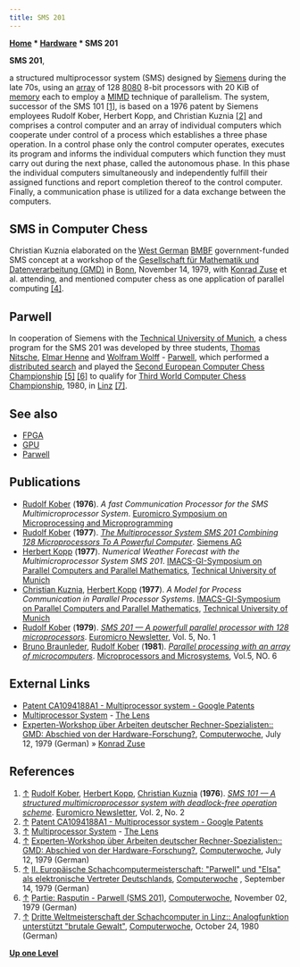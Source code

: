 ```yaml
---
title: SMS 201
---
```

**[Home](Home "Home") \* [Hardware](Hardware "Hardware") \* SMS 201**


**SMS 201**,  

a structured multiprocessor system (SMS) designed by [Siemens](https://en.wikipedia.org/wiki/Siemens) during the late 70s, using an [array](Array "Array") of 128 [8080](8080 "8080") 8-bit processors with 20 KiB of [memory](Memory "Memory") each to employ a [MIMD](https://en.wikipedia.org/wiki/MIMD) technique of parallelism. The system, successor of the SMS 101 <a id="cite-note-1" href="#cite-ref-1">[1]</a>, is based on a 1976 patent by Siemens employees Rudolf Kober, Herbert Kopp, and Christian Kuznia <a id="cite-note-2" href="#cite-ref-2">[2]</a> and comprises a control computer and an array of individual computers which cooperate under control of a process which establishes a three phase operation. In a control phase only the control computer operates, executes its program and informs the individual computers which function they must carry out during the next phase, called the autonomous phase. In this phase the individual computers simultaneously and independently fulfill their assigned functions and report completion thereof to the control computer. Finally, a communication phase is utilized for a data exchange between the computers. 



## SMS in Computer Chess


Christian Kuznia elaborated on the [West German](https://en.wikipedia.org/wiki/West_Germany) [BMBF](https://en.wikipedia.org/wiki/Federal_Ministry_of_Education_and_Research_%28Germany%29) government-funded SMS concept at a workshop of the [Gesellschaft für Mathematik und Datenverarbeitung (GMD)](https://de.wikipedia.org/wiki/GMD-Forschungszentrum_Informationstechnik) in [Bonn](https://en.wikipedia.org/wiki/Bonn), November 14, 1979, with [Konrad Zuse](Konrad_Zuse "Konrad Zuse") et al. attending, and mentioned computer chess as one application of parallel computing <a id="cite-note-4" href="#cite-ref-4">[4]</a>. 



## Parwell


In cooperation of Siemens with the [Technical University of Munich](Technical_University_of_Munich "Technical University of Munich"), a chess program for the SMS 201 was developed by three students, [Thomas Nitsche](Thomas_Nitsche "Thomas Nitsche"), [Elmar Henne](Elmar_Henne "Elmar Henne") and [Wolfram Wolff](Wolfram_Wolff "Wolfram Wolff") - [Parwell](Parwell "Parwell"), which performed a [distributed search](Parallel_Search "Parallel Search") and played the [Second European Computer Chess Championship](ECCC_1979 "ECCC 1979") <a id="cite-note-5" href="#cite-ref-5">[5]</a> <a id="cite-note-6" href="#cite-ref-6">[6]</a> to qualify for [Third World Computer Chess Championship](WCCC_1980 "WCCC 1980"), 1980, in [Linz](https://en.wikipedia.org/wiki/Linz) <a id="cite-note-7" href="#cite-ref-7">[7]</a>. 



## See also


* [FPGA](FPGA "FPGA")
* [GPU](GPU "GPU")
* [Parwell](Parwell "Parwell")


## Publications


* [Rudolf Kober](http://patents.justia.com/inventor/rudolf-kober) (**1976**). *A fast Communication Processor for the SMS Multimicroprocessor System*. [Euromicro Symposium on Microprocessing and Microprogramming](http://www.worldcat.org/title/second-euromicro-symposium-on-microprocessing-and-microprogramming-october-12-14-1976-venice-papers/oclc/2875776)
* [Rudolf Kober](http://patents.justia.com/inventor/rudolf-kober) (**1977**). *[The Multiprocessor System SMS 201 Combining 128 Microprocessors To A Powerful Computer](http://ieeexplore.ieee.org/xpl/login.jsp?tp=&arnumber=680830&url=http%3A%2F%2Fieeexplore.ieee.org%2Fiel4%2F5585%2F14957%2F00680830)*. [Siemens AG](https://en.wikipedia.org/wiki/Siemens)
* [Herbert Kopp](http://www.it-speicher.de/Gruenderfoerderung/116811-574-40_jahre_informatik_an_der_ostbayerisch_technischen_hochschule_oth_regensburg,1,0.html) (**1977**). *Numerical Weather Forecast with the Multimicroprocessor System SMS 201*. [IMACS-GI-Symposium on Parallel Computers and Parallel Mathematics](http://books.google.de/books/about/Parallel_computers_parallel_mathematics.html?id=d1EZAQAAIAAJ&redir_esc=y), [Technical University of Munich](Technical_University_of_Munich "Technical University of Munich")
* [Christian Kuznia](http://patents.justia.com/inventor/christian-kuznia), [Herbert Kopp](http://www.it-speicher.de/Gruenderfoerderung/116811-574-40_jahre_informatik_an_der_ostbayerisch_technischen_hochschule_oth_regensburg,1,0.html) (**1977**). *A Model for Process Communication in Parallel Processor Systems*. [IMACS-GI-Symposium on Parallel Computers and Parallel Mathematics](http://books.google.de/books/about/Parallel_computers_parallel_mathematics.html?id=d1EZAQAAIAAJ&redir_esc=y), [Technical University of Munich](Technical_University_of_Munich "Technical University of Munich")
* [Rudolf Kober](http://patents.justia.com/inventor/rudolf-kober) (**1979**). *[SMS 201 — A powerfull parallel processor with 128 microprocessors](http://www.researchgate.net/publication/239421493_SMS_201__A_powerfull_parallel_processor_with_128_microprocessors)*. [Euromicro Newsletter](http://journals2.scholarsportal.info/browse?uri=/03031268), Vol. 5, No. 1
* [Bruno Braunleder](https://www.linkedin.com/in/bb2606), [Rudolf Kober](http://patents.justia.com/inventor/rudolf-kober) (**1981**). *[Parallel processing with an array of microcomputers](http://www.sciencedirect.com/science/article/pii/0141933181905810)*. [Microprocessors and Microsystems](http://www.journals.elsevier.com/microprocessors-and-microsystems/), Vol.5, NO. 6


## External Links


* [Patent CA1094188A1 - Multiprocessor system - Google Patents](https://www.google.com/patents/CA1094188A?cl=en&hl=en)
* [Multiprocessor System](https://www.lens.org/lens/patent/CA_1094188_A) - [The Lens](http://www.lens.org/lens/)
* [Experten-Workshop über Arbeiten deutscher Rechner-Spezialisten:: GMD: Abschied von der Hardware-Forschung?](http://www.computerwoche.de/a/gmd-absehied-von-der-hardware-forschung,1194602), [Computerwoche](Computerworld#Woche "Computerworld"), July 12, 1979 (German) » [Konrad Zuse](Konrad_Zuse "Konrad Zuse")


## References


1. <a id="cite-ref-1" href="#cite-note-1">↑</a> [Rudolf Kober](http://patents.justia.com/inventor/rudolf-kober), [Herbert Kopp](http://www.it-speicher.de/Gruenderfoerderung/116811-574-40_jahre_informatik_an_der_ostbayerisch_technischen_hochschule_oth_regensburg,1,0.html), [Christian Kuznia](http://patents.justia.com/inventor/christian-kuznia) (**1976**). *[SMS 101 — A structured multimicroprocessor system with deadlock-free operation scheme](http://www.sciencedirect.com/science/article/pii/0303126876900109)*. [Euromicro Newsletter](http://journals2.scholarsportal.info/browse?uri=/03031268), Vol. 2, No. 2
2. <a id="cite-ref-2" href="#cite-note-2">↑</a> [Patent CA1094188A1 - Multiprocessor system - Google Patents](https://www.google.com/patents/CA1094188A?cl=en&hl=en)
3. <a id="cite-ref-3" href="#cite-note-3">↑</a> [Multiprocessor System](https://www.lens.org/lens/patent/CA_1094188_A) - [The Lens](http://www.lens.org/lens/)
4. <a id="cite-ref-4" href="#cite-note-4">↑</a> [Experten-Workshop über Arbeiten deutscher Rechner-Spezialisten:: GMD: Abschied von der Hardware-Forschung?](http://www.computerwoche.de/a/gmd-absehied-von-der-hardware-forschung,1194602), [Computerwoche](Computerworld#Woche "Computerworld"), July 12, 1979 (German)
5. <a id="cite-ref-5" href="#cite-note-5">↑</a> [II. Europäische Schachcomputermeisterschaft: "Parwell" und "Elsa" als elektronische Vertreter Deutschlands](https://www.computerwoche.de/a/ii-europaeische-schachcomputermeisterschaft-parwell-und-elsa-als-elektronische-vertreter-deutschlands,1193707), [Computerwoche](Computerworld#Woche "Computerworld") , September 14, 1979 (German)
6. <a id="cite-ref-6" href="#cite-note-6">↑</a> [Partie: Rasputin - Parwell (SMS 201)](https://www.computerwoche.de/a/partie-rasputin-parwell-sms-201,1194246), [Computerwoche](Computerworld#Woche "Computerworld"), November 02, 1979 (German)
7. <a id="cite-ref-7" href="#cite-note-7">↑</a> [Dritte Weltmeisterschaft der Schachcomputer in Linz:: Analogfunktion unterstützt "brutale Gewalt"](https://www.computerwoche.de/a/analogfunktion-unterstuetzt-brutale-gewalt,1190993), [Computerwoche](Computerworld#Woche "Computerworld"), October 24, 1980 (German)

**[Up one Level](Hardware "Hardware")**







 
